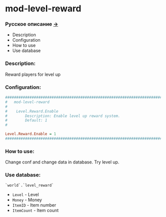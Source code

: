 # mod-level-reward

### Русское описание [->](https://github.com/Winfidonarleyan/kargatum-system/tree/master/src/mod-level-reward)

- Description
- Configuration
- How to use
- Use database

### Description:
Reward players for level up

### Configuration:
```ini
###################################################################################################
#	mod-level-reward
#
#    Level.Reward.Enable
#        Description: Enable level up reward system.
#        Default: 1
#

Level.Reward.Enable = 1
###################################################################################################
```

### How to use:
Change conf and change data in database. Try level up.

### Use database:
```sql
`world`.`level_reward`
```

- `Level` - Level
- `Money` - Money
- `ItemID` - Item number
- `ItemCount` - Item count
